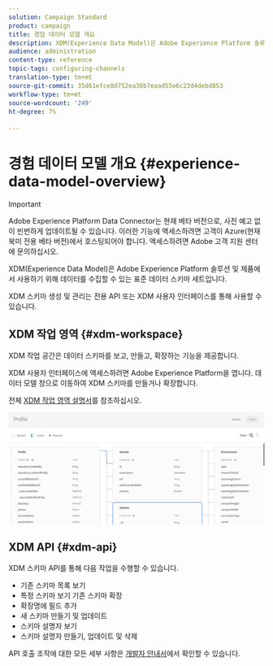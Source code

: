 ```yaml
---
solution: Campaign Standard
product: campaign
title: 경험 데이터 모델 개요
description: XDM(Experience Data Model)은 Adobe Experience Platform 솔루션 및 제품에서 사용하기 위해 데이터를 수집할 수 있는 표준 데이터 스키마 세트입니다.
audience: administration
content-type: reference
topic-tags: configuring-channels
translation-type: tm+mt
source-git-commit: 35d61efce8d752ea30b7eaad55e6c23d4debd853
workflow-type: tm+mt
source-wordcount: '249'
ht-degree: 7%

---
```



# 경험 데이터 모델 개요 {#experience-data-model-overview}

>[!IMPORTANT]
>
>Adobe Experience Platform Data Connector는 현재 베타 버전으로, 사전 예고 없이 빈번하게 업데이트될 수 있습니다. 이러한 기능에 액세스하려면 고객이 Azure(현재 북미 전용 베타 버전)에서 호스팅되어야 합니다. 액세스하려면 Adobe 고객 지원 센터에 문의하십시오.

XDM(Experience Data Model)은 Adobe Experience Platform 솔루션 및 제품에서 사용하기 위해 데이터를 수집할 수 있는 표준 데이터 스키마 세트입니다.

XDM 스키마 생성 및 관리는 전용 API 또는 XDM 사용자 인터페이스를 통해 사용할 수 있습니다.

## XDM 작업 영역 {#xdm-workspace}

XDM 작업 공간은 데이터 스키마를 보고, 만들고, 확장하는 기능을 제공합니다.

XDM 사용자 인터페이스에 액세스하려면 Adobe Experience Platform을 엽니다. 데이터 모델 창으로 이동하여 XDM 스키마를 만들거나 확장합니다.

전체 [XDM 작업 영역 설명서](https://docs.adobe.com/content/help/ko-KR/experience-platform/xdm/api/getting-started.html)를 참조하십시오.

![](assets/aep_xdmworkspace.png)

## XDM API {#xdm-api}

XDM 스키마 API를 통해 다음 작업을 수행할 수 있습니다.

* 기존 스키마 목록 보기
* 특정 스키마 보기 기존 스키마 확장
* 확장명에 필드 추가
* 새 스키마 만들기 및 업데이트
* 스키마 설명자 보기
* 스키마 설명자 만들기, 업데이트 및 삭제

API 호출 조작에 대한 모든 세부 사항은 [개발자 안내서](https://docs.adobe.com/content/help/en/experience-platform/xdm/api/getting-started.html)에서 확인할 수 있습니다.

